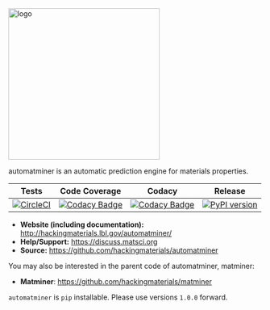 <img src="./docs/source/_static/logo_lowres.png" alt="logo" width="300"/>

automatminer is an automatic prediction engine for materials properties.

| Tests  |   Code Coverage   |  Codacy | Release |
|:----------:|:-------------:|:------:|:------:|
| [![CircleCI](https://img.shields.io/circleci/project/github/hackingmaterials/automatminer/master.svg)](https://circleci.com/gh/hackingmaterials/automatminer) | [![Codacy Badge](https://img.shields.io/codacy/coverage/aa63dd7aa85e480bbe0e924a02ad1540.svg?colorB=brightgreen)](https://www.codacy.com/app/ardunn/automatminer) | [![Codacy Badge](https://img.shields.io/codacy/grade/aa63dd7aa85e480bbe0e924a02ad1540.svg)](https://www.codacy.com/app/ardunn/automatminer) | [![PyPI version](https://img.shields.io/pypi/v/automatminer.svg?colorB=blue)](https://pypi.org/project/automatminer/) |

- **Website (including documentation):** <http://hackingmaterials.lbl.gov/automatminer/>
- **Help/Support:** <https://discuss.matsci.org>
- **Source:** <https://github.com/hackingmaterials/automatminer>

You may also be interested in the parent code of automatminer, matminer:
- **Matminer**: <https://github.com/hackingmaterials/matminer>


`automatminer` is `pip` installable. Please use versions `1.0.0` forward.
